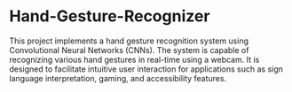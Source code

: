 # Hand-Gesture-Recognizer
This project implements a hand gesture recognition system using Convolutional Neural Networks (CNNs). The system is capable of recognizing various hand gestures in real-time using a webcam. It is designed to facilitate intuitive user interaction for applications such as sign language interpretation, gaming, and accessibility features.
